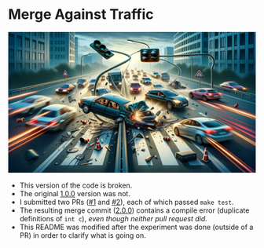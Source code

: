# Merge Against Traffic
![Merging can be Dangerous](banner.png)

* This version of the code is broken.
* The original [1.0.0][1] version was not.
* I submitted two PRs ([#1][2] and [#2][3]), each of which passed `make test`.
* The resulting merge commit ([2.0.0][4]) contains a compile error (duplicate definitions of `int c`), *even though neither pull request did*.
* This README was modified after the experiment was done (outside of a
  PR) in order to clarify what is going on.

[1]: https://github.com/robertdfrench/merge-against-traffic/tree/1.0.0
[2]: https://github.com/robertdfrench/merge-against-traffic/pull/1/files
[3]: https://github.com/robertdfrench/merge-against-traffic/pull/2/files
[4]: https://github.com/robertdfrench/merge-against-traffic/tree/2.0.0

